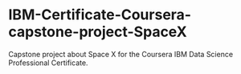 # IBM-Certificate-Coursera-capstone-project-SpaceX
Capstone project about Space X for the Coursera IBM Data Science Professional Certificate.
